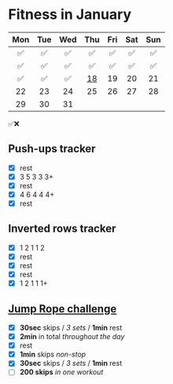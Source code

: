 # Fitness in January

|	Mon	|	Tue	|	Wed	|	Thu	|	Fri	|	Sat	|	Sun	|
| :---: | :---: | :---: | :---: | :---: | :---: | :---: |
|	✅	|	✅	|	✅	|	✅	|	✅	|	✅	|	✅	|
|	✅	|	✅	|	✅	|	✅	|	✅	|	✅	|	✅	|
|	✅	|	✅	|	✅	|	[18](https://darebee.com/programs/foundation-program.html?showall=&start=16)	|	19	|	20	|	21	|
|	22	|	23	|	24	|	25	|	26	|	27	|	28	|
|	29	|	30	|	31	|		|		|		|		|

✅❌

## Push-ups tracker

- [x] rest
- [x] 3 5 3 3 3+
- [x] rest
- [x] 4 6 4 4 4+
- [x] rest

## Inverted rows tracker

- [x] 1 2 1 1 2
- [x] rest
- [x] rest
- [x] rest
- [x] 1 2 1 1 1+

## [Jump Rope challenge](https://darebee.com/challenges/jump-rope-challenge.html)

- [x] **30sec** skips / *3 sets* / **1min** rest
- [x] **2min** in total *throughout the day*
- [x] rest
- [x] **1min** skips *non-stop*
- [x] **30sec** skips / *3 sets* / **1min** rest
- [ ] **200 skips** *in one workout*